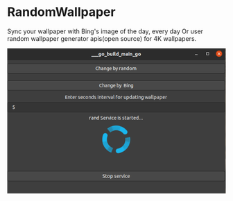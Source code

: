 # RandomWallpaper

Sync your wallpaper with Bing's image of the day, every day
Or user random wallpaper generator apis(open source) for 4K wallpapers.

![RandomWallpaper](./RandomWallpaper.png?raw=true "RandomWallpaper started")
